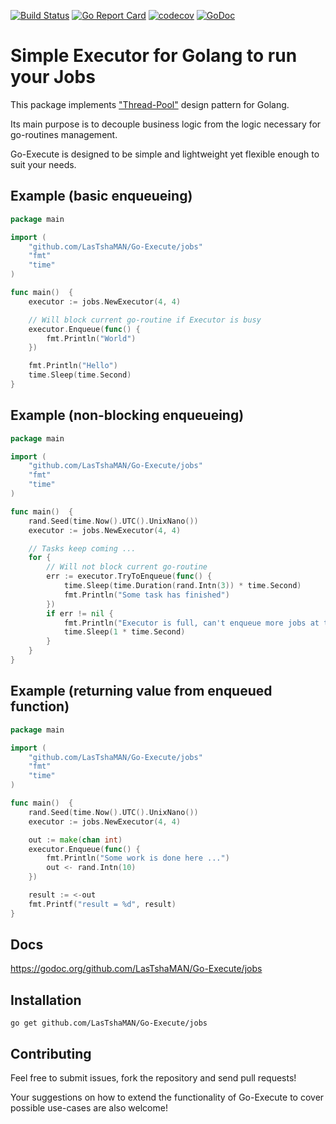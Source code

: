 [![Build Status](https://travis-ci.org/LasTshaMAN/Go-Execute.svg?branch=master)](https://travis-ci.org/LasTshaMAN/Go-Execute)
[![Go Report Card](https://goreportcard.com/badge/github.com/LasTshaMAN/Go-Execute)](https://goreportcard.com/report/github.com/LasTshaMAN/Go-Execute)
[![codecov](https://codecov.io/gh/LasTshaMAN/Go-Execute/branch/master/graph/badge.svg)](https://codecov.io/gh/LasTshaMAN/Go-Execute)
[![GoDoc](https://godoc.org/github.com/LasTshaMAN/Go-Execute/jobs?status.svg)](https://godoc.org/github.com/LasTshaMAN/Go-Execute/jobs)

# Simple Executor for Golang to run your Jobs

This package implements ["Thread-Pool"](https://en.wikipedia.org/wiki/Thread_pool) design pattern for Golang.

Its main purpose is to decouple business logic from the logic necessary for go-routines management.

Go-Execute is designed to be simple and lightweight yet flexible enough to suit your needs.

## Example (basic enqueueing)

```Go
package main

import (
	"github.com/LasTshaMAN/Go-Execute/jobs"
	"fmt"
	"time"
)

func main()  {
	executor := jobs.NewExecutor(4, 4)

	// Will block current go-routine if Executor is busy
	executor.Enqueue(func() {
		fmt.Println("World")
	})

	fmt.Println("Hello")
	time.Sleep(time.Second)
}
```

## Example (non-blocking enqueueing)

```Go
package main

import (
	"github.com/LasTshaMAN/Go-Execute/jobs"
	"fmt"
	"time"
)

func main()  {
	rand.Seed(time.Now().UTC().UnixNano())
	executor := jobs.NewExecutor(4, 4)

	// Tasks keep coming ...
	for {
		// Will not block current go-routine
		err := executor.TryToEnqueue(func() {
			time.Sleep(time.Duration(rand.Intn(3)) * time.Second)
			fmt.Println("Some task has finished")
		})
		if err != nil {
			fmt.Println("Executor is full, can't enqueue more jobs at the moment ...")
			time.Sleep(1 * time.Second)
		}
	}
}
```

## Example (returning value from enqueued function)

```Go
package main

import (
	"github.com/LasTshaMAN/Go-Execute/jobs"
	"fmt"
	"time"
)

func main()  {
	rand.Seed(time.Now().UTC().UnixNano())
	executor := jobs.NewExecutor(4, 4)

	out := make(chan int)
	executor.Enqueue(func() {
		fmt.Println("Some work is done here ...")
		out <- rand.Intn(10)
	})

	result := <-out
	fmt.Printf("result = %d", result)
}
```

## Docs

https://godoc.org/github.com/LasTshaMAN/Go-Execute/jobs

## Installation

```
go get github.com/LasTshaMAN/Go-Execute/jobs
```

## Contributing

Feel free to submit issues, fork the repository and send pull requests!

Your suggestions on how to extend the functionality of Go-Execute to cover possible use-cases are also welcome!